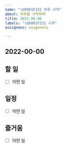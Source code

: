 ```yaml
---
name: "\U0001F331 하루 시작"
about: 하루를 시작하며
title: 2022.00.00
labels: "\U0001F331 시작"
assignees: usageness

---
```


## 2022-00-00

## 할 일
- [ ] 어떤 일

## 일정
- [ ] 어떤 일

## 즐거움
- [ ] 어떤 일
